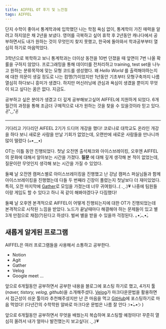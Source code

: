 ```yaml
---
title: AIFFEL OT 후기 및 느낀점
tags: AIFFEL
---
```


단지 수학이 좋아서 통계학과에 입학했던 나는 학점 욕심 없이, 통계학이 가진 매력을 알려고 하지않은 채 2년을 보냈다. 영어를 극복하고 싶어 휴학 후 2년동안 캐나다에서 공부하면서도 내가 원하는 것이 무엇인지 찾지 못했고, 한국에 돌아와서 학과공부부터 열심히 하기로 마음먹었다. 

3학년으로 복학하고 보니 통계학과는 더이상 동전을 10번 던졌을 때 앞면이 7번 나올 확률을 구하지 않았다. 프로그래밍을 통해 데이터를 전처리하고 training, test set을 나누고 원하는 분류목적에 맞는 모형 코드를 생성했다. 왜 _Hello World_ 를 출력해야하는지에 대한 의문이 생길 정도로 나는 컴맹(?)이었지만 1년동안 기초부터 모형구축까지 나름 열심히 하다보니 흥미가 생겼다. 하지만 머신러닝에 관심과 욕심이 생겼을 뿐이지 무엇이 되고 싶다는 꿈은 없다. 지금도. 

공부하고 싶은 분야가 생겼고 더 깊게 공부해보고싶어 AIFFEL에 지원하게 되었다. 6개월간의 과정을 통해 조금더 구체적으로 내가 원하는 것을 찾을 수 있을것이라 믿고 있다.✌˚◡˚✌

***

기다리고 기다리던 AIFEEL 2기가 드디어 개강을 했다! 코로나로 대학교도 온라인 개강을 하다 보니 새로운 사람을 만날 기회가 없었는데, 오랜만에 새로운 사람들을 만나니까 많이 떨렸다 (๑•﹏•)

OT는 이틀 동안 진행되었다. 첫날 오전엔 출석체크와 아이스브레이킹, 오후엔 AIFFEL의 문화에 대해서 알아보는 시간을 가졌다. __질문__ 에 대해 깊게 생각해 본 적이 없었는데, 질문이란 무엇인지 생각해 보는 시간을 가질 수 있었다.

둘째 날 오전엔 캠퍼스별로 아이스브레이킹을 진행했고 난 강남 캠퍼스 퍼실님들과 함께 아이스브레이킹을 진행했는데 다들 두 번째라 긴장이 풀렸는지 첫날보다 더 재미있었다. 특히, 오전 마지막에 [Gather](https://gather.town/)로 모임을 가졌는데 너무 귀여웠다..( . ̫ .)💗 나중에 팀원들이랑 게임도 할 수 있다고 하니 꼭 같이 해봐야겠다구 다짐했다!

둘째 날 오후엔 본격적으로 AIFFEL이 어떻게 진행되는지에 대한 OT가 진행되었는데 본격적으로 시작된 느낌을 받았다. 노드가 끝날때마다 해결해야 하는 문제들이 있고 별 3개 만점으로 채점(?)된다고 하셨다. 벌써 별을 받을 수 있을까 걱정된다. ｡•́︿•̀｡

## 새롭게 알게된 프로그램
AIFFEL은 여러 프로그램들을 사용해서 소통하고 공부한다. 
* Notion
* Agit
* Gather
* Velog
* Google meet ...


앞으로 6개월동안 공부하면서 공부한 내용을 블로그에 포스팅 하기로 했고, 4가지 툴(_naver, tistory, velog, github_)을 소개해주셨다. [Velog](https://velog.io/)가 마크다운문법을 활용하면서 접근성이 쉬운 툴이라 추천해주셨지만 난 큰 마음을 먹고 [GitHub](http://github.com/)에 포스팅하기로 마음 먹었다! (다년간의 수학학원 알바로 마크다운 문법은 나름 잘 안다 ੭•̀ᴗ•̀੭ )

앞으로 6개월동안 공부하면서 무엇을 배웠는지 복습하며 포스팅할 예정이다! 꾸준히 열심히 올려서 내가 얼마나 발전했는지 보고싶다( . ̫ .)💗 
